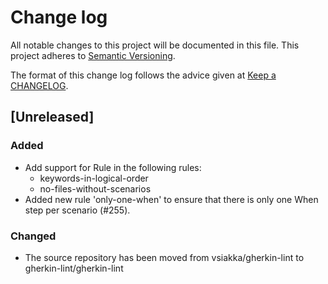 # Change log

All notable changes to this project will be documented in this file.
This project adheres to [Semantic Versioning](http://semver.org/).

The format of this change log follows the advice given at [Keep a CHANGELOG](http://keepachangelog.com).

## [Unreleased]

###  Added

- Add support for Rule in the following rules:
  - keywords-in-logical-order
  - no-files-without-scenarios
- Added new rule 'only-one-when' to ensure that there is only one When step per
  scenario (#255).

###  Changed

- The source repository has been moved from vsiakka/gherkin-lint to
  gherkin-lint/gherkin-lint
